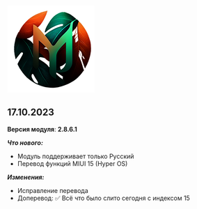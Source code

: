 <img src="https://raw.githubusercontent.com/kazhemons/CNtoRU/main/img/Logo.png">

## 17.10.2023 ##

**Версия модуля**: **2.8.6.1**

***Что нового:***
- Модуль поддерживает только Русский
- Перевод функций MIUI 15 (Hyper OS)

***Изменения:***
- Исправление перевода
- Доперевод: 
 ✅ Всё что было слито сегодня с индексом 15





